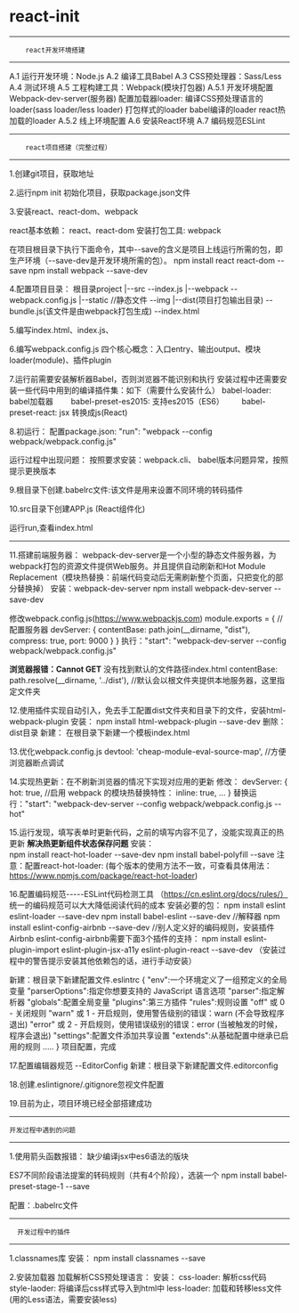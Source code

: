 # react-init
******************************************
        react开发环境搭建
******************************************
A.1 运行开发环境：Node.js
A.2 编译工具Babel
A.3 CSS预处理器：Sass/Less
A.4 测试环境
A.5 工程构建工具：Webpack(模块打包器)
    A.5.1 开发环境配置
        Webpack-dev-server(服务器)
        配置加载器loader:
            编译CSS预处理语言的loader(sass loader/less loader)
            打包样式的loader
            babel编译的loader
            react热加载的loader
    A.5.2 线上环境配置
A.6 安装React环境
A.7 编码规范ESLint

******************************************
        react项目搭建（完整过程）
******************************************   
1.创建git项目，获取地址

2.运行npm init 初始化项目，获取package.json文件

3.安装react、react-dom、webpack

  react基本依赖： react、react-dom
  安装打包工具: webpack
  
  在项目根目录下执行下面命令，其中--save的含义是项目上线运行所需的包，即生产环境（--save-dev是开发环境所需的包）。
  npm install react react-dom --save
  npm install webpack --save-dev 
    
  
4.配置项目目录：
根目录project
  |--src
    --index.js
  |--webpack
    --webpack.config.js
  |--static  //静态文件
    --img
  |--dist(项目打包输出目录)
    --bundle.js(该文件是由webpack打包生成)
    --index.html
    
5.编写index.html、index.js、

6.编写webpack.config.js
四个核心概念：入口entry、输出output、模块loader(module)、插件plugin

7.运行前需要安装解析器Babel，否则浏览器不能识别和执行
    安装过程中还需要安装一些代码中用到的编译插件集：如下（需要什么安装什么）
    babel-loader: babel加载器
　　babel-preset-es2015: 支持es2015（ES6）
　　babel-preset-react: jsx 转换成js(React)

8.初运行：
配置package.json:
"run": "webpack --config webpack/webpack.config.js"

运行过程中出现问题：
按照要求安装：webpack.cli、
babel版本问题异常，按照提示更换版本


9.根目录下创建.babelrc文件:该文件是用来设置不同环境的转码插件

10.src目录下创建APP.js
    (React组件化)
 
运行run,查看index.html

*********************************************************************
11.搭建前端服务器：
webpack-dev-server是一个小型的静态文件服务器，为webpack打包的资源文件提供Web服务。并且提供自动刷新和Hot Module Replacement（模块热替换：前端代码变动后无需刷新整个页面，只把变化的部分替换掉）
安装：webpack-dev-server
npm install webpack-dev-server --save-dev　　

修改webpack.config.js(https://www.webpackjs.com)
 module.exports = {
    //配置服务器
    devServer: {
        contentBase: path.join(__dirname, "dist"),
        compress: true,
        port: 9000
    }
 }
 执行："start": "webpack-dev-server --config webpack/webpack.config.js"
 
 **浏览器报错：Cannot GET**
    没有找到默认的文件路径index.html
 contentBase: path.resolve(__dirname, '../dist'), //默认会以根文件夹提供本地服务器，这里指定文件夹
 
 
 12.使用插件实现自动引入，免去手工配置dist文件夹和目录下的文件，安装html-webpack-plugin
安装：
    npm install html-webpack-plugin --save-dev
删除：
    dist目录
新建：
    在根目录下新建一个模板index.html
    
13.优化webpack.config.js
  devtool: 'cheap-module-eval-source-map', //方便浏览器断点调试

14.实现热更新：在不刷新浏览器的情况下实现对应用的更新
修改：
    devServer: {
        hot: true,  //启用 webpack 的模块热替换特性：
        inline: true,
        ...
    }
替换运行："start": "webpack-dev-server --config webpack/webpack.config.js --hot"

15.运行发现，填写表单时更新代码，之前的填写内容不见了，没能实现真正的热更新
    **解决热更新组件状态保存问题**
安装：    
    npm install react-hot-loader --save-dev
    npm install babel-polyfill --save
注意：配置react-hot-loader:
    (每个版本的使用方法不一致，可查看具体用法：https://www.npmjs.com/package/react-hot-loader)
    

16.配置编码规范-----ESLint代码检测工具
    （https://cn.eslint.org/docs/rules/）
    统一的编码规范可以大大降低阅读代码的成本
安装必要的包：
    npm install eslint eslint-loader --save-dev
    npm install babel-eslint --save-dev  //解释器
    npm install eslint-config-airbnb --save-dev //别人定义好的编码规则，安装插件Airbnb
    eslint-config-airbnb需要下面3个插件的支持：
    npm install eslint-plugin-import eslint-plugin-jsx-a11y eslint-plugin-react --save-dev
    （安装过程中的警告提示安装其他依赖包的话，进行手动安装）
    
新建：根目录下新建配置文件.eslintrc
    {
        "env":一个环境定义了一组预定义的全局变量
        "parserOptions":指定你想要支持的 JavaScript 语言选项
        "parser":指定解析器
        "globals":配置全局变量
        "plugins":第三方插件
        "rules":规则设置
                "off" 或 0 - 关闭规则
                "warn" 或 1 - 开启规则，使用警告级别的错误：warn (不会导致程序退出)
                "error" 或 2 - 开启规则，使用错误级别的错误：error (当被触发的时候，程序会退出)
         "settings":配置文件添加共享设置
         "extends":从基础配置中继承已启用的规则
        .....
    }
项目配置，完成

17.配置编辑器规范 --EditorConfig
新建：根目录下新建配置文件.editorconfig

18.创建.eslintignore/.gitignore忽视文件配置

19.目前为止，项目环境已经全部搭建成功

******************************************
    开发过程中遇到的问题
******************************************
1.使用箭头函数报错：
  缺少编译jsx中es6语法的版块
  
  ES7不同阶段语法提案的转码规则（共有4个阶段），选装一个
  npm install babel-preset-stage-1 --save　
  
  配置：.babelrc文件
  
*****************************************
      开发过程中的插件
****************************************
1.classnames库
安装：
npm install classnames --save

2.安装加载器
  加载解析CSS预处理语言：
    安装：
    css-loader: 解析css代码
    style-laoder: 将编译后css样式导入到html中
    less-loader: 加载和转移less文件
  (用的Less语法，需要安装less)
